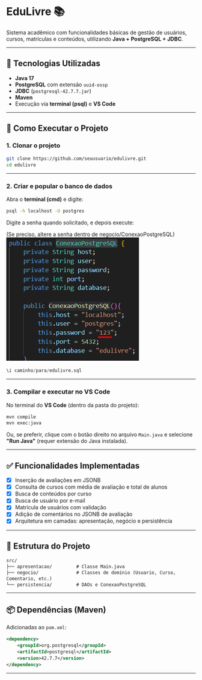 # EduLivre 📚

Sistema acadêmico com funcionalidades básicas de gestão de usuários, cursos, matrículas e conteúdos, utilizando **Java + PostgreSQL + JDBC**.

---

## 🧩 Tecnologias Utilizadas

- **Java 17**
- **PostgreSQL** com extensão `uuid-ossp`
- **JDBC** (`postgresql-42.7.7.jar`)
- **Maven**
- Execução via **terminal (psql)** e **VS Code**

---

## 🔧 Como Executar o Projeto

### 1. Clonar o projeto

```bash
git clone https://github.com/seuusuario/edulivre.git
cd edulivre
```

---

### 2. Criar e popular o banco de dados

Abra o **terminal (cmd)** e digite:

```bash
psql -h localhost -U postgres
```

Digite a senha quando solicitado, e depois execute:

(Se preciso, altere a senha dentro de negocio/ConexaoPostgreSQL)
![alt text](imgs\image.png)

```sql
\i caminho/para/edulivre.sql
```

---

### 3. Compilar e executar no VS Code

No terminal do **VS Code** (dentro da pasta do projeto):

```bash
mvn compile
mvn exec:java
```

Ou, se preferir, clique com o botão direito no arquivo `Main.java` e selecione **"Run Java"** (requer extensão do Java instalada).

---

## ✅ Funcionalidades Implementadas

- [x] Inserção de avaliações em JSONB
- [x] Consulta de cursos com média de avaliação e total de alunos
- [x] Busca de conteúdos por curso
- [x] Busca de usuário por e-mail
- [x] Matrícula de usuários com validação
- [x] Adição de comentários no JSONB de avaliação
- [x] Arquitetura em camadas: apresentação, negócio e persistência

---

## 📂 Estrutura do Projeto

```plaintext
src/
├── apresentacao/         # Classe Main.java
├── negocio/              # Classes de domínio (Usuario, Curso, Comentario, etc.)
└── persistencia/         # DAOs e ConexaoPostgreSQL
```

---

## 📦 Dependências (Maven)

Adicionadas ao `pom.xml`:

```xml
<dependency>
    <groupId>org.postgresql</groupId>
    <artifactId>postgresql</artifactId>
    <version>42.7.7</version>
</dependency>
```

---


